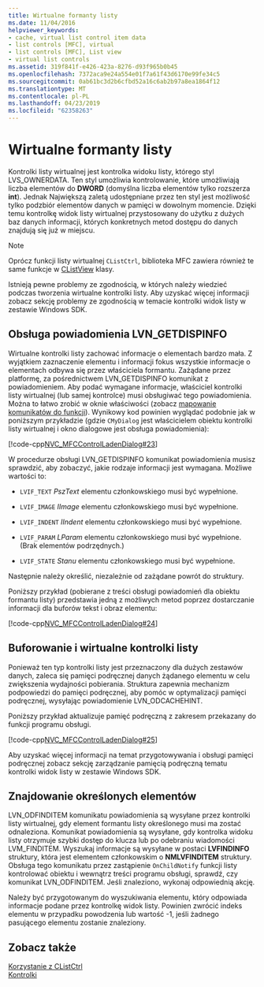 ```yaml
---
title: Wirtualne formanty listy
ms.date: 11/04/2016
helpviewer_keywords:
- cache, virtual list control item data
- list controls [MFC], virtual
- list controls [MFC], List view
- virtual list controls
ms.assetid: 319f841f-e426-423a-8276-d93f965b0b45
ms.openlocfilehash: 7372aca9e24a554e01f7a61f43d6170e99fe34c5
ms.sourcegitcommit: 0ab61bc3d2b6cfbd52a16c6ab2b97a8ea1864f12
ms.translationtype: MT
ms.contentlocale: pl-PL
ms.lasthandoff: 04/23/2019
ms.locfileid: "62358263"
---
```

# <a name="virtual-list-controls"></a>Wirtualne formanty listy

Kontrolki listy wirtualnej jest kontrolka widoku listy, którego styl LVS_OWNERDATA. Ten styl umożliwia kontrolowanie, które umożliwiają liczba elementów do **DWORD** (domyślna liczba elementów tylko rozszerza **int**). Jednak Największą zaletą udostępniane przez ten styl jest możliwość tylko podzbiór elementów danych w pamięci w dowolnym momencie. Dzięki temu kontrolkę widok listy wirtualnej przystosowany do użytku z dużych baz danych informacji, których konkretnych metod dostępu do danych znajdują się już w miejscu.

> [!NOTE]
>  Oprócz funkcji listy wirtualnej `CListCtrl`, biblioteka MFC zawiera również te same funkcje w [CListView](../mfc/reference/clistview-class.md) klasy.

Istnieją pewne problemy ze zgodnością, w których należy wiedzieć podczas tworzenia wirtualne kontrolki listy. Aby uzyskać więcej informacji zobacz sekcję problemy ze zgodnością w temacie kontrolki widok listy w zestawie Windows SDK.

## <a name="handling-the-lvngetdispinfo-notification"></a>Obsługa powiadomienia LVN_GETDISPINFO

Wirtualne kontrolki listy zachować informacje o elementach bardzo mała. Z wyjątkiem zaznaczenie elementu i informacji fokus wszystkie informacje o elementach odbywa się przez właściciela formantu. Zażądane przez platformę, za pośrednictwem LVN_GETDISPINFO komunikat z powiadomieniem. Aby podać wymagane informacje, właściciel kontrolki listy wirtualnej (lub samej kontrolce) musi obsługiwać tego powiadomienia. Można to łatwo zrobić w oknie właściwości (zobacz [mapowanie komunikatów do funkcji](../mfc/reference/mapping-messages-to-functions.md)). Wynikowy kod powinien wyglądać podobnie jak w poniższym przykładzie (gdzie `CMyDialog` jest właścicielem obiektu kontrolki listy wirtualnej i okno dialogowe jest obsługa powiadomienia):

[!code-cpp[NVC_MFCControlLadenDialog#23](../mfc/codesnippet/cpp/virtual-list-controls_1.cpp)]

W procedurze obsługi LVN_GETDISPINFO komunikat powiadomienia musisz sprawdzić, aby zobaczyć, jakie rodzaje informacji jest wymagana. Możliwe wartości to:

- `LVIF_TEXT` *PszText* elementu członkowskiego musi być wypełnione.

- `LVIF_IMAGE` *IImage* elementu członkowskiego musi być wypełnione.

- `LVIF_INDENT` *IIndent* elementu członkowskiego musi być wypełnione.

- `LVIF_PARAM` *LParam* elementu członkowskiego musi być wypełnione. (Brak elementów podrzędnych.)

- `LVIF_STATE` *Stanu* elementu członkowskiego musi być wypełnione.

Następnie należy określić, niezależnie od zażądane powrót do struktury.

Poniższy przykład (pobierane z treści obsługi powiadomień dla obiektu formantu listy) przedstawia jedną z możliwych metod poprzez dostarczanie informacji dla buforów tekst i obraz elementu:

[!code-cpp[NVC_MFCControlLadenDialog#24](../mfc/codesnippet/cpp/virtual-list-controls_2.cpp)]

## <a name="caching-and-virtual-list-controls"></a>Buforowanie i wirtualne kontrolki listy

Ponieważ ten typ kontrolki listy jest przeznaczony dla dużych zestawów danych, zaleca się pamięci podręcznej danych żądanego elementu w celu zwiększenia wydajności pobierania. Struktura zapewnia mechanizm podpowiedzi do pamięci podręcznej, aby pomóc w optymalizacji pamięci podręcznej, wysyłając powiadomienie LVN_ODCACHEHINT.

Poniższy przykład aktualizuje pamięć podręczną z zakresem przekazany do funkcji programu obsługi.

[!code-cpp[NVC_MFCControlLadenDialog#25](../mfc/codesnippet/cpp/virtual-list-controls_3.cpp)]

Aby uzyskać więcej informacji na temat przygotowywania i obsługi pamięci podręcznej zobacz sekcję zarządzanie pamięcią podręczną tematu kontrolki widok listy w zestawie Windows SDK.

## <a name="finding-specific-items"></a>Znajdowanie określonych elementów

LVN_ODFINDITEM komunikatu powiadomienia są wysyłane przez kontrolki listy wirtualnej, gdy element formantu listy określonego musi ma zostać odnaleziona. Komunikat powiadomienia są wysyłane, gdy kontrolka widoku listy otrzymuje szybki dostęp do klucza lub po odebraniu wiadomości LVM_FINDITEM. Wyszukaj informacje są wysyłane w postaci **LVFINDINFO** struktury, która jest elementem członkowskim o **NMLVFINDITEM** struktury. Obsługa tego komunikatu przez zastąpienie `OnChildNotify` funkcji listy kontrolować obiektu i wewnątrz treści programu obsługi, sprawdź, czy komunikat LVN_ODFINDITEM. Jeśli znaleziono, wykonaj odpowiednią akcję.

Należy być przygotowanym do wyszukiwania elementu, który odpowiada informacje podane przez kontrolkę widok listy. Powinien zwrócić indeks elementu w przypadku powodzenia lub wartość -1, jeśli żadnego pasującego elementu zostanie znaleziony.

## <a name="see-also"></a>Zobacz także

[Korzystanie z CListCtrl](../mfc/using-clistctrl.md)<br/>
[Kontrolki](../mfc/controls-mfc.md)
